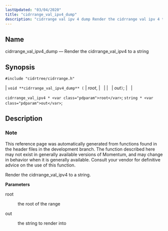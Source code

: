 ```yaml
---
lastUpdated: "03/04/2020"
title: "cidrrange_val_ipv4_dump"
description: "cidrrange val ipv 4 dump Render the cidrrange val ipv 4 to a string void cidrrange val ipv 4 dump root out cidrrange val ipv 4 root string out This reference page was automatically generated from functions found in the header files in the development branch The function described here..."
---
```


<a name="apis.cidrrange_val_ipv4_dump"></a> 
## Name

cidrrange_val_ipv4_dump — Render the cidrrange_val_ipv4 to a string

## Synopsis

`#include "cidrtree/cidrrange.h"`

| `void **cidrrange_val_ipv4_dump** (` | <var class="pdparam">root</var>, |   |
|   | <var class="pdparam">out</var>`)`; |   |

`cidrrange_val_ipv4 * <var class="pdparam">root</var>`;
`string * <var class="pdparam">out</var>`;<a name="idp48376192"></a> 
## Description

### Note

This reference page was automatically generated from functions found in the header files in the development branch. The function described here may not exist in generally available versions of Momentum, and may change in behavior when it is generally available. Consult your vendor for definitive advice on the use of this function.

Render the cidrrange_val_ipv4 to a string.

**<a name="idp48379056"></a> Parameters**

<dl class="variablelist">

<dt>root</dt>

<dd>

the root of the range

</dd>

<dt>out</dt>

<dd>

the string to render into

</dd>

</dl>